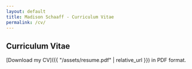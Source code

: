 ```yaml
---
layout: default
title: Madison Schaaff - Curriculum Vitae
permalink: /cv/
---
```

## Curriculum Vitae

[Download my CV]({{ "/assets/resume.pdf" | relative_url }}) in PDF format.
